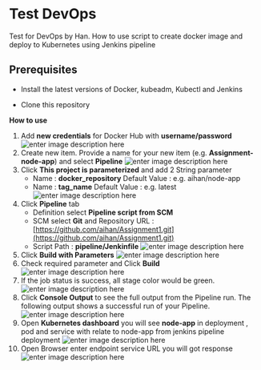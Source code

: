 # Test DevOps

Test for DevOps by Han. How to use script to create docker image and deploy to Kubernetes using Jenkins pipeline

## Prerequisites

-   Install the latest versions of Docker, kubeadm, Kubectl and Jenkins
    
-   Clone this repository
    

**How to use**

1.  Add **new credentials** for Docker Hub with **username/password**
![enter image description here](https://github.com/aihan/Assignment1/blob/master/screenshots/jen_add_cre.PNG)
2. Create new item. Provide a name for your new item (e.g. **Assignment-node-app**) and select **Pipeline**
![enter image description here](https://github.com/aihan/Assignment1/blob/master/screenshots/jen_pipe_cre.PNG)
3. Click **This project is parameterized** and add 2 String parameter
	- Name : **docker_repository**
	   Default Value : e.g. aihan/node-app
	- Name : **tag_name**
	   Default Value : e.g. latest	  ![enter image description here](https://github.com/aihan/Assignment1/blob/master/screenshots/jen_add_param.PNG)
4. Click **Pipeline** tab
	- Definition select **Pipeline script from SCM**
	- SCM select **Git** and Repository URL :[https://github.com/aihan/Assignment1.git](https://github.com/aihan/Assignment1.git)
	- Script Path : **pipeline/Jenkinfile**
![enter image description here](https://github.com/aihan/Assignment1/blob/master/screenshots/jen_pipe_scm.PNG)
5. Click **Build with Parameters**
![enter image description here](https://github.com/aihan/Assignment1/blob/master/screenshots/jen_build_with_param.PNG)
6. Check required parameter and Click **Build**
![enter image description here](https://github.com/aihan/Assignment1/blob/master/screenshots/jen_build_default_param.PNG)
7. If the job status is success, all stage color would be green.
![enter image description here](https://github.com/aihan/Assignment1/blob/master/screenshots/jen_build_finish.PNG)
9. Click **Console Output** to see the full output from the Pipeline run. The following output shows a successful run of your Pipeline.
![enter image description here](https://github.com/aihan/Assignment1/blob/master/screenshots/jen_console.png)
10. Open **Kubernetes dashboard** you will see **node-app** in deployment , pod and service with relate to node-app from jenkins pipeline deployment
![enter image description here](https://github.com/aihan/Assignment1/blob/master/screenshots/kube_node_result.PNG)
11. Open Browser enter endpoint service  URL you will got response
![enter image description here](https://github.com/aihan/Assignment1/blob/master/screenshots/node_result.PNG)

